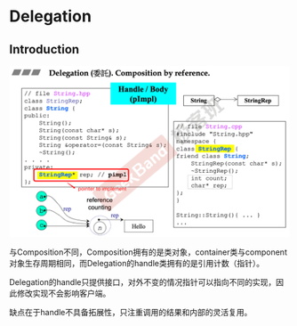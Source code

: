 # Delegation

## Introduction

![image-20210924154822716](images/Delegation/image-20210924154822716.png)

与Composition不同，Composition拥有的是类对象，container类与component对象生存周期相同，而Delegation的handle类拥有的是引用计数（指针）。

Delegation的handle只提供接口，对外不变的情况指针可以指向不同的实现，因此修改实现不会影响客户端。

缺点在于handle不具备拓展性，只注重调用的结果和内部的灵活复用。

